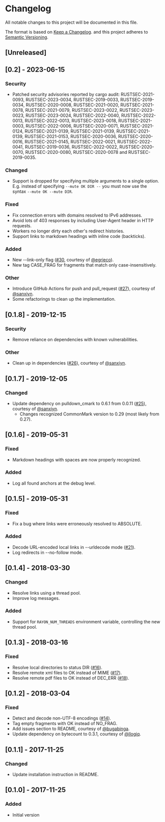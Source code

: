 # Changelog
All notable changes to this project will be documented in this file.

The format is based on [Keep a Changelog].
and this project adheres to [Semantic Versioning].

## [Unreleased]

## [0.2] - 2023-06-15
### Security
- Patched security advisories reported by cargo audit: RUSTSEC-2021-0093,
  RUSTSEC-2023-0034, RUSTSEC-2019-0033, RUSTSEC-2019-0034, RUSTSEC-2020-0008,
  RUSTSEC-2021-0020, RUSTSEC-2021-0078, RUSTSEC-2021-0079, RUSTSEC-2023-0022,
  RUSTSEC-2023-0023, RUSTSEC-2023-0024, RUSTSEC-2022-0040, RUSTSEC-2022-0013,
  RUSTSEC-2022-0013, RUSTSEC-2023-0018, RUSTSEC-2021-0003, RUSTSEC-2022-0006,
  RUSTSEC-2020-0071, RUSTSEC-2021-0124, RUSTSEC-2021-0139, RUSTSEC-2021-0139,
  RUSTSEC-2021-0139, RUSTSEC-2021-0153, RUSTSEC-2020-0036, RUSTSEC-2020-0016,
  RUSTSEC-2021-0145, RUSTSEC-2022-0021, RUSTSEC-2022-0041, RUSTSEC-2019-0036,
  RUSTSEC-2022-0022, RUSTSEC-2020-0070, RUSTSEC-2020-0080, RUSTSEC-2020-0078 and
  RUSTSEC-2019-0035.

### Changed
- Support is dropped for specifying multiple arguments to a single option. E.g.
  instead of specifying `--mute OK DIR --` you must now use the syntax
  `--mute OK --mute DIR`.

### Fixed
- Fix connection errors with domains resolved to IPv6 addresses.
- Avoid lots of 403 responses by including User-Agent header in HTTP requests.
- Workers no longer dirty each other's redirect histories.
- Support links to markdown headings with inline code (backticks).

### Added
- New --link-only flag ([#30], courtesy of [@egrieco]).
- New tag CASE_FRAG for fragments that match only case-insensitively.

### Other
- Introduce GitHub Actions for push and pull\_request ([#27]), courtesy of [@sanxiyn].
- Some refactorings to clean up the implementation.

## [0.1.8] - 2019-12-15
### Security
- Remove reliance on dependencies with known vulnerabilities.

### Other
- Clean up in dependencies ([#26]), courtesy of [@sanxiyn].

## [0.1.7] - 2019-12-05
### Changed
- Update dependency on pulldown\_cmark to 0.6.1 from 0.0.11 ([#25]), courtesy of [@sanxiyn].
  - Changes recognized CommonMark version to 0.29 (most likely from 0.27).

## [0.1.6] - 2019-05-31
### Fixed
- Markdown headings with spaces are now properly recognized.

### Added
- Log all found anchors at the debug level.

## [0.1.5] - 2019-05-31
### Fixed
- Fix a bug where links were erroneously resolved to ABSOLUTE.

### Added
- Decode URL-encoded local links in --urldecode mode ([#21]).
- Log redirects in --no-follow mode.

## [0.1.4] - 2018-03-30
### Changed
- Resolve links using a thread pool.
- Improve log messages.

### Added
- Support for `RAYON_NUM_THREADS` environment variable, controlling the
  new thread pool.

## [0.1.3] - 2018-03-16
### Fixed
- Resolve local directories to status DIR ([#16]).
- Resolve remote xml files to OK instead of MIME ([#17]).
- Resolve remote pdf files to OK instead of DEC\_ERR ([#18]).

## [0.1.2] - 2018-03-04
### Fixed
- Detect and decode non-UTF-8 encodings ([#14]).
- Tag empty fragments with OK instead of NO\_FRAG.
- Add issues section to README, courtesy of [@bugabinga].
- Update dependency on bytecount to 0.3.1, courtesy of [@llogiq].

## [0.1.1] - 2017-11-25
### Changed
- Update installation instruction in README.

## [0.1.0] - 2017-11-25
### Added
- Initial version


[@bugabinga]: https://github.com/bugabinga
[@egrieco]: https://github.com/egrieco
[@llogiq]: https://github.com/llogiq
[@sanxiyn]: https://github.com/sanxiyn
[#14]: https://github.com/mattias-p/linky/pull/14
[#16]: https://github.com/mattias-p/linky/pull/16
[#17]: https://github.com/mattias-p/linky/pull/17
[#18]: https://github.com/mattias-p/linky/pull/18
[#21]: https://github.com/mattias-p/linky/issues/21
[#25]: https://github.com/mattias-p/linky/pull/25
[#26]: https://github.com/mattias-p/linky/pull/26
[#27]: https://github.com/mattias-p/linky/pull/27
[#30]: https://github.com/mattias-p/linky/pull/30
[Keep a Changelog]: https://keepachangelog.com/en/1.0.0/
[Semantic Versioning]: https://semver.org/spec/v2.0.0.html
